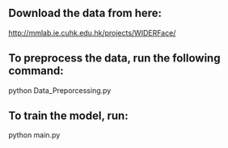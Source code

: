 ## Download the data from here: 
http://mmlab.ie.cuhk.edu.hk/projects/WIDERFace/

## To preprocess the data, run the following command:
python Data_Preporcessing.py


## To train the model, run:
python main.py
